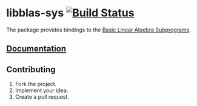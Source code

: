 # libblas-sys [![Build Status][travis-svg]][travis-url]

The package provides bindings to the [Basic Linear Algebra Subprograms][1].

## [Documentation][docs]

## Contributing

1. Fork the project.
2. Implement your idea.
3. Create a pull request.

[1]: http://www.netlib.org/blas/

[travis-svg]: https://travis-ci.org/stainless-steel/libblas-sys.svg?branch=master
[travis-url]: https://travis-ci.org/stainless-steel/libblas-sys
[docs]: https://stainless-steel.github.io/libblas-sys
